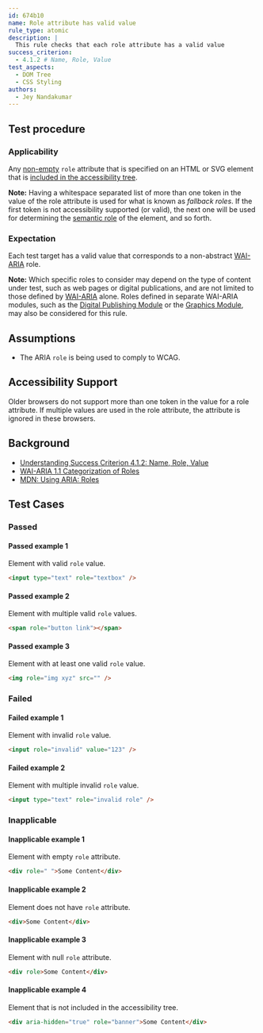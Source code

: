 ```yaml
---
id: 674b10
name: Role attribute has valid value
rule_type: atomic
description: |
  This rule checks that each role attribute has a valid value
success_criterion:
  - 4.1.2 # Name, Role, Value
test_aspects:
  - DOM Tree
  - CSS Styling
authors:
  - Jey Nandakumar
---
```


## Test procedure

### Applicability

Any [non-empty](#non-empty) `role` attribute that is specified on an HTML or SVG element that is [included in the accessibility tree](#included-in-the-accessibility-tree).

**Note:** Having a whitespace separated list of more than one token in the value of the role attribute is used for what is known as _fallback roles_. If the first token is not accessibility supported (or valid), the next one will be used for determining the [semantic role](#semantic-role) of the element, and so forth.

### Expectation

Each test target has a valid value that corresponds to a non-abstract [WAI-ARIA](https://www.w3.org/TR/wai-aria) role.

**Note:** Which specific roles to consider may depend on the type of content under test, such as web pages or digital publications, and are not limited to those defined by [WAI-ARIA](https://www.w3.org/TR/wai-aria) alone. Roles defined in separate WAI-ARIA modules, such as the [Digital Publishing Module](https://www.w3.org/TR/dpub-aria/) or the [Graphics Module](https://www.w3.org/TR/graphics-aria/), may also be considered for this rule.

## Assumptions

- The ARIA `role` is being used to comply to WCAG.

## Accessibility Support

Older browsers do not support more than one token in the value for a role attribute. If multiple values are used in the role attribute, the attribute is ignored in these browsers.

## Background

- [Understanding Success Criterion 4.1.2: Name, Role, Value](https://www.w3.org/WAI/WCAG21/Understanding/name-role-value.html)
- [WAI-ARIA 1.1 Categorization of Roles](https://www.w3.org/TR/wai-aria-1.1/#roles_categorization)
- [MDN: Using ARIA: Roles](https://developer.mozilla.org/en-US/docs/Web/Accessibility/ARIA/ARIA_Techniques#Roles)

## Test Cases

### Passed

#### Passed example 1

Element with valid `role` value.

```html
<input type="text" role="textbox" />
```

#### Passed example 2

Element with multiple valid `role` values.

```html
<span role="button link"></span>
```

#### Passed example 3

Element with at least one valid `role` value.

```html
<img role="img xyz" src="" />
```

### Failed

#### Failed example 1

Element with invalid `role` value.

```html
<input role="invalid" value="123" />
```

#### Failed example 2

Element with multiple invalid `role` value.

```html
<input type="text" role="invalid role" />
```

### Inapplicable

#### Inapplicable example 1

Element with empty `role` attribute.

```html
<div role=" ">Some Content</div>
```

#### Inapplicable example 2

Element does not have `role` attribute.

```html
<div>Some Content</div>
```

#### Inapplicable example 3

Element with null `role` attribute.

```html
<div role>Some Content</div>
```

#### Inapplicable example 4

Element that is not included in the accessibility tree.

```html
<div aria-hidden="true" role="banner">Some Content</div>
```
